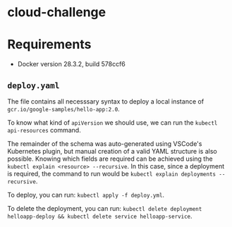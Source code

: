 # cloud-challenge

# Requirements
- Docker version 28.3.2, build 578ccf6

## `deploy.yaml`
The file contains all necesssary syntax to deploy a local instance of `gcr.io/google-samples/hello-app:2.0`.

To know what kind of `apiVersion` we should use, we can run the `kubectl api-resources` command.

The remainder of the schema was auto-generated using VSCode's Kubernetes plugin, but manual creation of a valid YAML structure is also possible. Knowing which fields are required can be achieved using the `kubectl explain <resource> --recursive`. In this case, since a deployment is required, the command to run would be `kubectl explain deployments --recursive`.

To deploy, you can run: `kubectl apply -f deploy.yml`.

To delete the deployment, you can run: `kubectl delete deployment helloapp-deploy && kubectl delete service helloapp-service`.